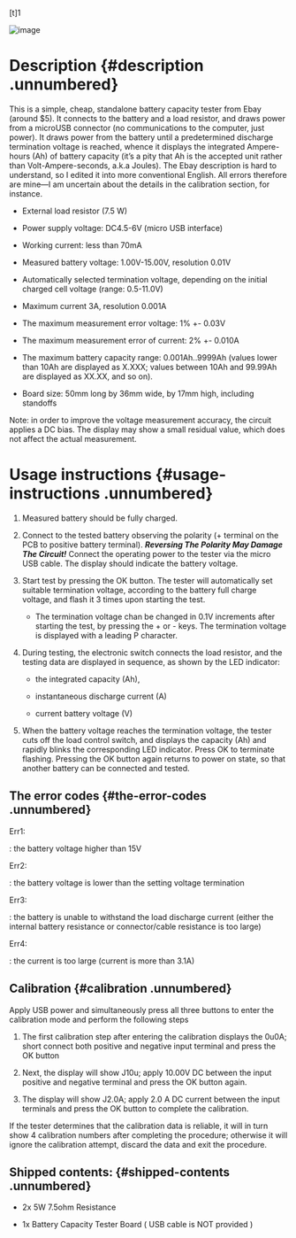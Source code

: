 [t]<span>1</span>

![image](zb2l3)

Description {#description .unnumbered}
===========

This is a simple, cheap, standalone battery capacity tester from Ebay (around \$5). It connects to the battery and a load resistor, and draws power from a microUSB connector (no communications to the computer, just power). It draws power from the battery until a predetermined discharge termination voltage is reached, whence it displays the integrated Ampere-hours (Ah) of battery capacity (it’s a pity that Ah is the accepted unit rather than Volt-Ampere-seconds, a.k.a Joules). The Ebay description is hard to understand, so I edited it into more conventional English. All errors therefore are mine—I am uncertain about the details in the calibration section, for instance.

-   External load resistor (7.5 W)

-   Power supply voltage: DC4.5-6V (micro USB interface)

-   Working current: less than 70mA

-   Measured battery voltage: 1.00V-15.00V, resolution 0.01V

-   Automatically selected termination voltage, depending on the initial charged cell voltage (range: 0.5-11.0V)

-   Maximum current 3A, resolution 0.001A

-   The maximum measurement error voltage: 1% +- 0.03V

-   The maximum measurement error of current: 2% +- 0.010A

-   The maximum battery capacity range: 0.001Ah..9999Ah (values lower than 10Ah are displayed as X.XXX; values between 10Ah and 99.99Ah are displayed as XX.XX, and so on).

-   Board size: 50mm long by 36mm wide, by 17mm high, including standoffs

Note: in order to improve the voltage measurement accuracy, the circuit applies a DC bias. The display may show a small residual value, which does not affect the actual measurement.

Usage instructions {#usage-instructions .unnumbered}
==================

1.  Measured battery should be fully charged.

2.  Connect to the tested battery observing the polarity (+ terminal on the PCB to positive battery terminal). ***Reversing The Polarity May Damage The Circuit!*** Connect the operating power to the tester via the micro USB cable. The display should indicate the battery voltage.

3.  Start test by pressing the OK button. The tester will automatically set suitable termination voltage, according to the battery full charge voltage, and flash it 3 times upon starting the test.

    -   The termination voltage chan be changed in 0.1V increments after starting the test, by pressing the + or - keys. The termination voltage is displayed with a leading P character.

4.  During testing, the electronic switch connects the load resistor, and the testing data are displayed in sequence, as shown by the LED indicator:

    -   the integrated capacity (Ah),

    -   instantaneous discharge current (A)

    -   current battery voltage (V)

5.  When the battery voltage reaches the termination voltage, the tester cuts off the load control switch, and displays the capacity (Ah) and rapidly blinks the corresponding LED indicator. Press OK to terminate flashing. Pressing the OK button again returns to power on state, so that another battery can be connected and tested.

The error codes {#the-error-codes .unnumbered}
---------------

<span>Err1:</span>

:   the battery voltage higher than 15V

<span>Err2:</span>

:   the battery voltage is lower than the setting voltage termination

<span>Err3:</span>

:   the battery is unable to withstand the load discharge current (either the internal battery resistance or connector/cable resistance is too large)

<span>Err4:</span>

:   the current is too large (current is more than 3.1A)

Calibration {#calibration .unnumbered}
-----------

Apply USB power and simultaneously press all three buttons to enter the calibration mode and perform the following steps

1.  The first calibration step after entering the calibration displays the 0u0A; short connect both positive and negative input terminal and press the OK button

2.  Next, the display will show J10u; apply 10.00V DC between the input positive and negative terminal and press the OK button again.

3.  The display will show J2.0A; apply 2.0 A DC current between the input terminals and press the OK button to complete the calibration.

If the tester determines that the calibration data is reliable, it will in turn show 4 calibration numbers after completing the procedure; otherwise it will ignore the calibration attempt, discard the data and exit the procedure.

Shipped contents:  {#shipped-contents .unnumbered}
------------------

-   2x 5W 7.5ohm Resistance

-   1x Battery Capacity Tester Board ( USB cable is NOT provided )


